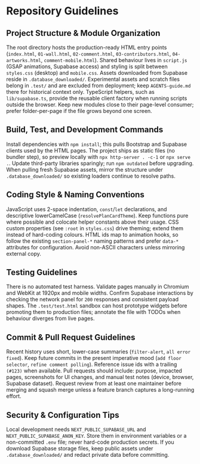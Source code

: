 ﻿# Repository Guidelines

## Project Structure & Module Organization
The root directory hosts the production-ready HTML entry points (`index.html`, `01-wall.html`, `02-comment.html`, `03-contributors.html`, `04-artworks.html`, `comment-mobile.html`). Shared behaviour lives in `script.js` (GSAP animations, Supabase access) and styling is split between `styles.css` (desktop) and `mobile.css`. Assets downloaded from Supabase reside in `.database_downloaded/`. Experimental assets and scratch files belong in `.test/` and are excluded from deployment; keep `AGENTS-guide.md` there for historical context only. TypeScript helpers, such as `lib/supabase.ts`, provide the reusable client factory when running scripts outside the browser. Keep new modules close to their page-level consumer; prefer folder-per-page if the file grows beyond one screen.

## Build, Test, and Development Commands
Install dependencies with `npm install`; this pulls Bootstrap and Supabase clients used by the HTML pages. The project ships as static files (no bundler step), so preview locally with `npx http-server . -c-1` or `npx serve .`. Update third-party libraries sparingly; run `npm outdated` before upgrading. When pulling fresh Supabase assets, mirror the structure under `.database_downloaded/` so existing loaders continue to resolve paths.

## Coding Style & Naming Conventions
JavaScript uses 2-space indentation, `const`/`let` declarations, and descriptive lowerCamelCase (`resolvePlanCardTheme`). Keep functions pure where possible and colocate helper constants above their usage. CSS custom properties (see `:root` in `styles.css`) drive theming; extend them instead of hard-coding colours. HTML ids map to animation hooks, so follow the existing `section-panel-*` naming patterns and prefer `data-*` attributes for configuration. Avoid non-ASCII characters unless mirroring external copy.

## Testing Guidelines
There is no automated test harness. Validate pages manually in Chromium and WebKit at 1920px and mobile widths. Confirm Supabase interactions by checking the network panel for `200` responses and consistent payload shapes. The `.test/test.html` sandbox can host prototype widgets before promoting them to production files; annotate the file with TODOs when behaviour diverges from live pages.

## Commit & Pull Request Guidelines
Recent history uses short, lower-case summaries (`filter-alert`, `all error fixed`). Keep future commits in the present imperative mood (`add floor selector`, `refine comment polling`). Reference issue ids with a trailing `(#123)` when available. Pull requests should include: purpose, impacted pages, screenshots for UI changes, and manual test notes (device, browser, Supabase dataset). Request review from at least one maintainer before merging and squash merge unless a feature branch captures a long-running effort.

## Security & Configuration Tips
Local development needs `NEXT_PUBLIC_SUPABASE_URL` and `NEXT_PUBLIC_SUPABASE_ANON_KEY`. Store them in environment variables or a non-committed `.env` file; never hard-code production secrets. If you download Supabase storage files, keep public assets under `.database_downloaded/` and redact private data before committing.

